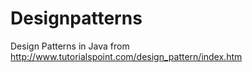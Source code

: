 Designpatterns
==============

Design Patterns in Java 
from http://www.tutorialspoint.com/design_pattern/index.htm
